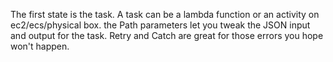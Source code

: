 The first state is the task. A task can be a lambda function or an activity on ec2/ecs/physical box. the Path parameters let you tweak the JSON input and output for the task. Retry and Catch are great for those errors you hope won't happen.